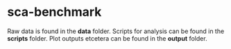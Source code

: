 # sca-benchmark

Raw data is found in the **data** folder.
Scripts for analysis can be found in the **scripts** folder.
Plot outputs etcetera can be found in the **output** folder.

